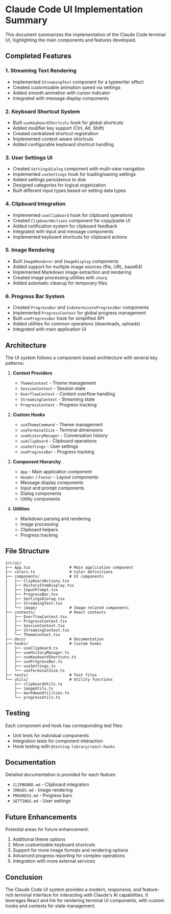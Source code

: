 # Claude Code UI Implementation Summary

This document summarizes the implementation of the Claude Code terminal UI, highlighting the main components and features developed.

## Completed Features

### 1. Streaming Text Rendering
- Implemented `StreamingText` component for a typewriter effect
- Created customizable animation speed via settings
- Added smooth animation with cursor indicator
- Integrated with message display components

### 2. Keyboard Shortcut System
- Built `useKeyboardShortcuts` hook for global shortcuts
- Added modifier key support (Ctrl, Alt, Shift)
- Created centralized shortcut registration
- Implemented context-aware shortcuts
- Added configurable keyboard shortcut handling

### 3. User Settings UI
- Created `SettingsDialog` component with multi-view navigation
- Implemented `useSettings` hook for loading/saving settings
- Added settings persistence to disk
- Designed categories for logical organization
- Built different input types based on setting data types

### 4. Clipboard Integration
- Implemented `useClipboard` hook for clipboard operations
- Created `ClipboardActions` component for copy/paste UI
- Added notification system for clipboard feedback
- Integrated with input and message components
- Implemented keyboard shortcuts for clipboard actions

### 5. Image Rendering
- Built `ImageRenderer` and `ImageDisplay` components
- Added support for multiple image sources (file, URL, base64)
- Implemented Markdown image extraction and rendering
- Created image processing utilities with `sharp`
- Added automatic cleanup for temporary files

### 6. Progress Bar System
- Created `ProgressBar` and `IndeterminateProgressBar` components
- Implemented `ProgressContext` for global progress management
- Built `useProgressBar` hook for simplified API
- Added utilities for common operations (downloads, uploads)
- Integrated with main application UI

## Architecture

The UI system follows a component-based architecture with several key patterns:

1. **Context Providers**
   - `ThemeContext` - Theme management
   - `SessionContext` - Session state
   - `OverflowContext` - Content overflow handling
   - `StreamingContext` - Streaming state
   - `ProgressContext` - Progress tracking

2. **Custom Hooks**
   - `useThemeCommand` - Theme management
   - `useTerminalSize` - Terminal dimensions
   - `useHistoryManager` - Conversation history
   - `useClipboard` - Clipboard operations
   - `useSettings` - User settings
   - `useProgressBar` - Progress tracking

3. **Component Hierarchy**
   - `App` - Main application component
   - `Header` / `Footer` - Layout components
   - Message display components
   - Input and prompt components
   - Dialog components
   - Utility components

4. **Utilities**
   - Markdown parsing and rendering
   - Image processing
   - Clipboard helpers
   - Progress tracking

## File Structure

```
src/ui/
├── App.tsx                 # Main application component
├── colors.ts               # Color definitions
├── components/             # UI components
│   ├── ClipboardActions.tsx
│   ├── HistoryItemDisplay.tsx
│   ├── InputPrompt.tsx
│   ├── ProgressBar.tsx
│   ├── SettingsDialog.tsx
│   ├── StreamingText.tsx
│   └── image/              # Image-related components
├── contexts/               # React contexts
│   ├── OverflowContext.tsx
│   ├── ProgressContext.tsx
│   ├── SessionContext.tsx
│   ├── StreamingContext.tsx
│   └── ThemeContext.tsx
├── docs/                   # Documentation
├── hooks/                  # Custom hooks
│   ├── useClipboard.ts
│   ├── useHistoryManager.ts
│   ├── useKeyboardShortcuts.ts
│   ├── useProgressBar.ts
│   ├── useSettings.ts
│   └── useTerminalSize.ts
├── tests/                  # Test files
└── utils/                  # Utility functions
    ├── clipboardUtils.ts
    ├── imageUtils.ts
    ├── markdownUtilities.ts
    └── progressUtils.ts
```

## Testing

Each component and hook has corresponding test files:
- Unit tests for individual components
- Integration tests for component interaction
- Hook testing with `@testing-library/react-hooks`

## Documentation

Detailed documentation is provided for each feature:
- `CLIPBOARD.md` - Clipboard integration
- `IMAGES.md` - Image rendering
- `PROGRESS.md` - Progress bars
- `SETTINGS.md` - User settings

## Future Enhancements

Potential areas for future enhancement:
1. Additional theme options
2. More customizable keyboard shortcuts
3. Support for more image formats and rendering options
4. Advanced progress reporting for complex operations
5. Integration with more external services

## Conclusion

The Claude Code UI system provides a modern, responsive, and feature-rich terminal interface for interacting with Claude's AI capabilities. It leverages React and Ink for rendering terminal UI components, with custom hooks and contexts for state management.
